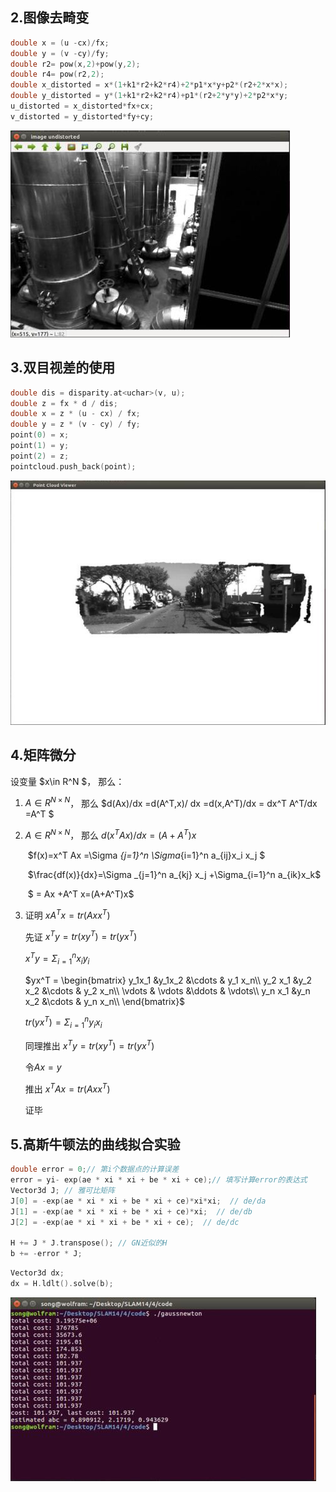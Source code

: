 ## 2.图像去畸变

```cpp
double x = (u -cx)/fx;
double y = (v -cy)/fy;
double r2= pow(x,2)+pow(y,2);
double r4= pow(r2,2);
double x_distorted = x*(1+k1*r2+k2*r4)+2*p1*x*y+p2*(r2+2*x*x);
double y_distorted = y*(1+k1*r2+k2*r4)+p1*(r2+2*y*y)+2*p2*x*y;
u_distorted = x_distorted*fx+cx;
v_distorted = y_distorted*fy+cy;
```

![](img/4_undistorted.jpg)



## 3.双目视差的使用

```cpp
double dis = disparity.at<uchar>(v, u);
double z = fx * d / dis;
double x = z * (u - cx) / fx;
double y = z * (v - cy) / fy;
point(0) = x;
point(1) = y;
point(2) = z;
pointcloud.push_back(point);
```

![](img/4_pcl.jpg)



## 4.矩阵微分

设变量 $x\in R^N $， 那么：

1. $A\in R^{N\times N}$， 那么 $d(Ax)/dx =d(A^T,x)/ dx =d(x,A^T)/dx = dx^T A^T/dx =A^T $

2. $A\in R^{N\times N}$， 那么 $d(x^T Ax)/dx =(A+A^T)x$

   ​	$f(x)=x^T Ax =\Sigma _{j=1}^n \Sigma_{i=1}^n a_{ij}x_i x_j $

   ​	$\frac{df(x)}{dx}=\Sigma _{j=1}^n a_{kj} x_j +\Sigma_{i=1}^n a_{ik}x_k$

   ​	$ = Ax +A^T x=(A+A^T)x$

3. 证明 $xA^T x=tr(Axx^T)$

   先证 $x^T y =tr(xy^T) = tr(yx^T)$

   $x^T y  = \Sigma _{i=1}^n x_i y_i$

   $yx^T = \begin{bmatrix} y_1x_1 &y_1x_2 &\cdots & y_1 x_n\\  y_2 x_1 &y_2 x_2 &\cdots & y_2  x_n\\  \vdots & \vdots &\ddots & \vdots\\  y_n x_1 &y_n x_2 &\cdots & y_n  x_n\\  \end{bmatrix}$

   $tr(yx^T) = \Sigma _{i=1}^n y_i x_i$

   同理推出 $x^T y =tr(xy^T) = tr(yx^T)$

   令$Ax = y$

   推出 $x^T Ax=tr(Axx^T)$

   证毕

## 5.高斯牛顿法的曲线拟合实验

```cpp
double error = 0;// 第i个数据点的计算误差
error = yi- exp(ae * xi * xi + be * xi + ce);// 填写计算error的表达式
Vector3d J; // 雅可比矩阵
J[0] = -exp(ae * xi * xi + be * xi + ce)*xi*xi;  // de/da
J[1] = -exp(ae * xi * xi + be * xi + ce)*xi;  // de/db
J[2] = -exp(ae * xi * xi + be * xi + ce);  // de/dc

H += J * J.transpose(); // GN近似的H
b += -error * J;
```



```cpp
Vector3d dx;
dx = H.ldlt().solve(b);
```



![](img/4_ldlt.jpg)